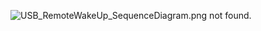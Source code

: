![USB_RemoteWakeUp_SequenceDiagram.png not found.](https://en.wikipedia.org/wiki/Ethernet_frame#/media/File:Ethernet_Type_II_Frame_format.svg)
